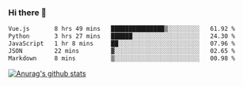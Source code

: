 ### Hi there 👋



<!--
**webB1an/webB1an** is a ✨ _special_ ✨ repository because its `README.md` (this file) appears on your GitHub profile.

Here are some ideas to get you started:

- 🔭 I’m currently working on ...
- 🌱 I’m currently learning ...
- 👯 I’m looking to collaborate on ...
- 🤔 I’m looking for help with ...
- 💬 Ask me about ...
- 📫 How to reach me: ...
- 😄 Pronouns: ...
- ⚡ Fun fact: ...
-->

<!--START_SECTION:waka-->

```txt
Vue.js       8 hrs 49 mins   ███████████████▒░░░░░░░░░   61.92 %
Python       3 hrs 27 mins   ██████░░░░░░░░░░░░░░░░░░░   24.30 %
JavaScript   1 hr 8 mins     ██░░░░░░░░░░░░░░░░░░░░░░░   07.96 %
JSON         22 mins         ▓░░░░░░░░░░░░░░░░░░░░░░░░   02.65 %
Markdown     8 mins          ▒░░░░░░░░░░░░░░░░░░░░░░░░   00.98 %
```

<!--END_SECTION:waka-->


[![Anurag's github stats](https://github-readme-stats.vercel.app/api?username=webB1an&show_icons=true&theme=radical)](https://github.com/anuraghazra/github-readme-stats)

